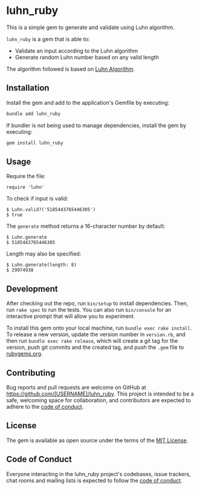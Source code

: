 # luhn_ruby

This is a simple gem to generate and validate using Luhn algorithm.

`luhn_ruby` is a gem that is able to:
- Validate an input according to the Luhn algorithm
- Generate random Luhn number based on any valid length

The algorithm followed is based on [Luhn Algorithm](https://en.wikipedia.org/wiki/Luhn_algorithm).

## Installation

Install the gem and add to the application's Gemfile by executing:

```bash
bundle add luhn_ruby
```

If bundler is not being used to manage dependencies, install the gem by executing:

```bash
gem install luhn_ruby
```

## Usage
Require the file:
```shell
require 'luhn'
```
To check if input is valid:
```shell
$ Luhn.valid?('5185443765446305')
$ true
```
The `generate` method returns a 16-character number by default:
```shell
$ Luhn.generate
$ 5185443765446305
```
Length may also be specified:
```shell
$ Luhn.generate(length: 8)
$ 29974938
```

## Development

After checking out the repo, run `bin/setup` to install dependencies. Then, run `rake spec` to run the tests. You can also run `bin/console` for an interactive prompt that will allow you to experiment.

To install this gem onto your local machine, run `bundle exec rake install`. To release a new version, update the version number in `version.rb`, and then run `bundle exec rake release`, which will create a git tag for the version, push git commits and the created tag, and push the `.gem` file to [rubygems.org](https://rubygems.org).

## Contributing

Bug reports and pull requests are welcome on GitHub at https://github.com/[USERNAME]/luhn_ruby. This project is intended to be a safe, welcoming space for collaboration, and contributors are expected to adhere to the [code of conduct](https://github.com/[USERNAME]/luhn_ruby/blob/main/CODE_OF_CONDUCT.md).

## License

The gem is available as open source under the terms of the [MIT License](https://opensource.org/licenses/MIT).

## Code of Conduct

Everyone interacting in the luhn_ruby project's codebases, issue trackers, chat rooms and mailing lists is expected to follow the [code of conduct](https://github.com/[USERNAME]/luhn_ruby/blob/main/CODE_OF_CONDUCT.md).
